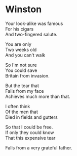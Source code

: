 # Winston

Your look-alike was famous  
For his cigars   
And two-fingered salute.  

You are only   
Two weeks old  
And you can't walk  

So I'm not sure  
You could save  
Britain from invasion.  

But the tear that  
Falls from my face  
Achieves much more than that.  

I often think  
Of the men that  
Died in fields and gutters  

So that I could be free.  
If only they could know  
That this expensive tear  

Falls from a very grateful father.




